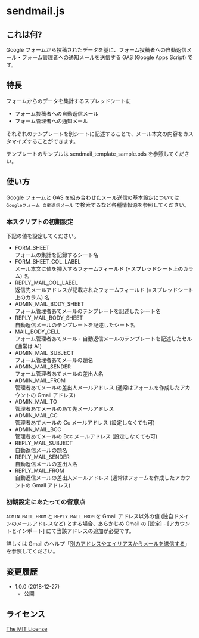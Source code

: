 # sendmail.js

## これは何?

Google フォームから投稿されたデータを基に、フォーム投稿者への自動返信メール・フォーム管理者への通知メールを送信する GAS (Google Apps Script) です。

## 特長

フォームからのデータを集計するスプレッドシートに

* フォーム投稿者への自動返信メール
* フォーム管理者への通知メール

それぞれのテンプレートを別シートに記述することで、メール本文の内容をカスタマイズすることができます。

テンプレートのサンプルは sendmail_template_sample.ods を参照してください。

## 使い方

Google フォームと GAS を組み合わせたメール送信の基本設定については ``Googleフォーム 自動返信メール`` で検索するなど各種情報源を参照してください。

### 本スクリプトの初期設定

下記の値を設定してください。

* FORM_SHEET  
  フォームの集計を記録するシート名
* FORM_SHEET_COL_LABEL  
  メール本文に値を挿入するフォームフィールド (=スプレッドシート上のカラム) 名
* REPLY_MAIL_COL_LABEL  
  返信先メールアドレスが記載されたフォームフィールド (=スプレッドシート上のカラム) 名
* ADMIN_MAIL_BODY_SHEET  
  フォーム管理者あてメールのテンプレートを記述したシート名
* REPLY_MAIL_BODY_SHEET  
  自動返信メールのテンプレートを記述したシート名
* MAIL_BODY_CELL  
  フォーム管理者あてメール・自動返信メールのテンプレートを記述したセル (通常は A1)
* ADMIN_MAIL_SUBJECT  
  フォーム管理者あてメールの題名
* ADMIN_MAIL_SENDER  
  フォーム管理者あてメールの差出人名
* ADMIN_MAIL_FROM  
  管理者あてメールの差出人メールアドレス (通常はフォームを作成したアカウントの Gmail アドレス)
* ADMIN_MAIL_TO  
  管理者あてメールのあて先メールアドレス
* ADMIN_MAIL_CC  
  管理者あてメールの Cc メールアドレス (設定しなくても可)
* ADMIN_MAIL_BCC  
  管理者あてメールの Bcc メールアドレス (設定しなくても可)
* REPLY_MAIL_SUBJECT  
  自動返信メールの題名
* REPLY_MAIL_SENDER  
  自動返信メールの差出人名
* REPLY_MAIL_FROM  
  自動返信メールの差出人メールアドレス (通常はフォームを作成したアカウントの Gmail アドレス)

### 初期設定にあたっての留意点

``ADMIN_MAIL_FROM`` と ``REPLY_MAIL_FROM`` を Gmail アドレス以外の値 (独自ドメインのメールアドレスなど) とする場合、あらかじめ Gmail の [設定] - [アカウントとインポート] にて当該アドレスの追加が必要です。

詳しくは Gmail のヘルプ「[別のアドレスやエイリアスからメールを送信する](https://support.google.com/mail/answer/22370?hl=ja)」を参照してください。

## 変更履歴

* 1.0.0 (2018-12-27)
  * 公開

## ライセンス

[The MIT License](https://opensource.org/licenses/mit-license.php)
